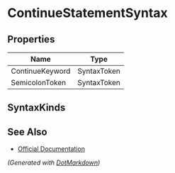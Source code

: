 # ContinueStatementSyntax

## Properties

| Name            | Type        |
| --------------- | ----------- |
| ContinueKeyword | SyntaxToken |
| SemicolonToken  | SyntaxToken |

## SyntaxKinds

## See Also

* [Official Documentation](https://docs.microsoft.com/en-us/dotnet/api/microsoft.codeanalysis.csharp.syntax.continuestatementsyntax)


*\(Generated with [DotMarkdown](http://github.com/JosefPihrt/DotMarkdown)\)*